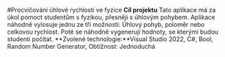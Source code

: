 #Procvičování úhlové rychlosti ve fyzice
**Cíl projektu** Tato aplikace má za úkol pomoct studentům s fyzikou, přesněji s úhlovým pohybem. Aplikace náhodně vylosuje jednu ze tří možností: Úhlový pohyb, poloměr nebo celkovou rychlost. Poté se náhodně vygenerují hodnoty, se kterými budou studenti počítat. 
**Zvolené technologie:**Visual Studio 2022, C#, Bool, Random Number Generator, Obtížnost: Jednoduchá
